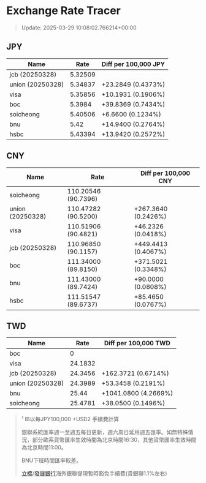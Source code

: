 # Exchange Rate Tracer

> Update: 2025-03-29 10:08:02.766214+00:00

## JPY

| Name             |    Rate | Diff per 100,000 JPY   |
|------------------|---------|------------------------|
| jcb (20250328)   | 5.32509 |                        |
| union (20250328) | 5.34837 | +23.2849 (0.4373%)     |
| visa             | 5.35856 | +10.1931 (0.1906%)     |
| boc              | 5.3984  | +39.8369 (0.7434%)     |
| soicheong        | 5.40506 | +6.6600 (0.1234%)      |
| bnu              | 5.42    | +14.9400 (0.2764%)     |
| hsbc             | 5.43394 | +13.9420 (0.2572%)     |

## CNY

| Name             | Rate                | Diff per 100,000 CNY   |
|------------------|---------------------|------------------------|
| soicheong        | 110.20546	(90.7396) |                        |
| union (20250328) | 110.47282	(90.5200) | +267.3640 (0.2426%)    |
| visa             | 110.51906	(90.4821) | +46.2326 (0.0418%)     |
| jcb (20250328)   | 110.96850	(90.1157) | +449.4413 (0.4067%)    |
| boc              | 111.34000	(89.8150) | +371.5021 (0.3348%)    |
| bnu              | 111.43000	(89.7424) | +90.0000 (0.0808%)     |
| hsbc             | 111.51547	(89.6737) | +85.4650 (0.0767%)     |

## TWD

| Name             |    Rate | Diff per 100,000 TWD   |
|------------------|---------|------------------------|
| boc              |  0      |                        |
| visa             | 24.1832 |                        |
| jcb (20250328)   | 24.3456 | +162.3721 (0.6714%)    |
| union (20250328) | 24.3989 | +53.3458 (0.2191%)     |
| bnu              | 25.44   | +1041.0800 (4.2669%)   |
| soicheong        | 25.4781 | +38.0500 (0.1496%)     |


> ¹ IB以每JPY100,000 +USD2 手續費計算
>
> 銀聯系統匯率週一至週五每日更新，週六周日延用週五匯率。如無特殊情況，部分歐系貨幣匯率生效時間為北京時間16:30，其他貨幣匯率生效時間為北京時間11:00。
>
> BNU下班時間匯率較差。
>
> [立橋](https://www.wlbank.com.mo/uploads/ueditor/file/20181211/1544536513900230.pdf)/[發展銀行](https://www.mdb.com.mo/Service_Charges_20230728.pdf)海外銀聯提現暫時豁免手續費(貴銀聯1.1%左右)

